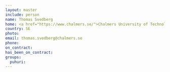 ```yaml
---
layout: master
include: person
name: Thomas Svedberg 
home: <a href="https://www.chalmers.se/">Chalmers University of Technology</a>
country: SE
photo:
email: thomas.svedberg@chalmers.se
phone:
on_contract:
has_been_on_contract:
groups:
  puhuri:
---
```

